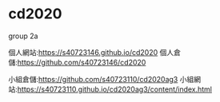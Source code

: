 # cd2020
group 2a

個人網站:https://s40723146.github.io/cd2020
個人倉儲:https://github.com/s40723146/cd2020

小組倉儲:https://github.com/s40723110/cd2020ag3
小組網站:https://s40723110.github.io/cd2020ag3/content/index.html



